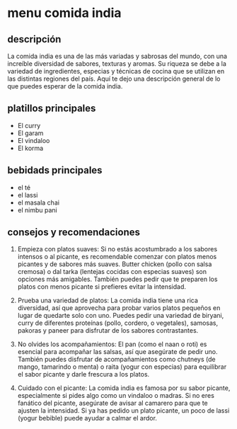 # menu comida india

## descripción

La comida india es una de las más variadas y sabrosas del mundo, con una increíble diversidad de sabores, texturas y aromas. Su riqueza se debe a la variedad de ingredientes, especias y técnicas de cocina que se utilizan en las distintas regiones del país. Aquí te dejo una descripción general de lo que puedes esperar de la comida india.

## platillos principales

- El curry 
- El garam
- El vindaloo 
- El korma

## bebidads principales

- el té
- el lassi
- el masala chai
- el nimbu pani

## consejos y recomendaciones

1. Empieza con platos suaves:
Si no estás acostumbrado a los sabores intensos o al picante, es recomendable comenzar con platos menos picantes y de sabores más suaves. Butter chicken (pollo con salsa cremosa) o dal tarka (lentejas cocidas con especias suaves) son opciones más amigables. También puedes pedir que te preparen los platos con menos picante si prefieres evitar la intensidad.

2. Prueba una variedad de platos:
La comida india tiene una rica diversidad, así que aprovecha para probar varios platos pequeños en lugar de quedarte solo con uno. Puedes pedir una variedad de biryani, curry de diferentes proteínas (pollo, cordero, o vegetales), samosas, pakoras y paneer para disfrutar de los sabores contrastantes.

3. No olvides los acompañamientos:
El pan (como el naan o roti) es esencial para acompañar las salsas, así que asegúrate de pedir uno. También puedes disfrutar de acompañamientos como chutneys (de mango, tamarindo o menta) o raita (yogur con especias) para equilibrar el sabor picante y darle frescura a los platos.

4. Cuidado con el picante:
La comida india es famosa por su sabor picante, especialmente si pides algo como un vindaloo o madras. Si no eres fanático del picante, asegúrate de avisar al camarero para que te ajusten la intensidad. Si ya has pedido un plato picante, un poco de lassi (yogur bebible) puede ayudar a calmar el ardor.